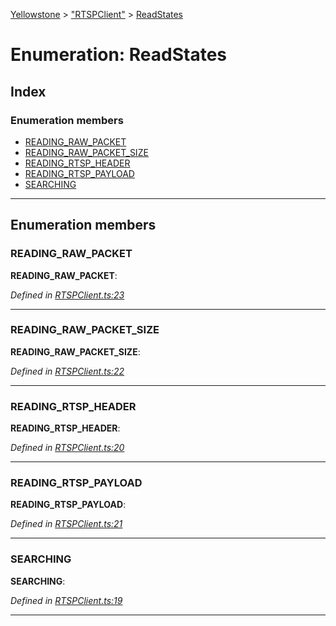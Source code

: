 [Yellowstone](../README.md) > ["RTSPClient"](../modules/_rtspclient_.md) > [ReadStates](../enums/_rtspclient_.readstates.md)

# Enumeration: ReadStates

## Index

### Enumeration members

* [READING_RAW_PACKET](_rtspclient_.readstates.md#reading_raw_packet)
* [READING_RAW_PACKET_SIZE](_rtspclient_.readstates.md#reading_raw_packet_size)
* [READING_RTSP_HEADER](_rtspclient_.readstates.md#reading_rtsp_header)
* [READING_RTSP_PAYLOAD](_rtspclient_.readstates.md#reading_rtsp_payload)
* [SEARCHING](_rtspclient_.readstates.md#searching)

---

## Enumeration members

<a id="reading_raw_packet"></a>

###  READING_RAW_PACKET

**READING_RAW_PACKET**: 

*Defined in [RTSPClient.ts:23](https://github.com/mbullington/yellowstone/blob/c6fe1af/lib/RTSPClient.ts#L23)*

___
<a id="reading_raw_packet_size"></a>

###  READING_RAW_PACKET_SIZE

**READING_RAW_PACKET_SIZE**: 

*Defined in [RTSPClient.ts:22](https://github.com/mbullington/yellowstone/blob/c6fe1af/lib/RTSPClient.ts#L22)*

___
<a id="reading_rtsp_header"></a>

###  READING_RTSP_HEADER

**READING_RTSP_HEADER**: 

*Defined in [RTSPClient.ts:20](https://github.com/mbullington/yellowstone/blob/c6fe1af/lib/RTSPClient.ts#L20)*

___
<a id="reading_rtsp_payload"></a>

###  READING_RTSP_PAYLOAD

**READING_RTSP_PAYLOAD**: 

*Defined in [RTSPClient.ts:21](https://github.com/mbullington/yellowstone/blob/c6fe1af/lib/RTSPClient.ts#L21)*

___
<a id="searching"></a>

###  SEARCHING

**SEARCHING**: 

*Defined in [RTSPClient.ts:19](https://github.com/mbullington/yellowstone/blob/c6fe1af/lib/RTSPClient.ts#L19)*

___

